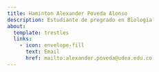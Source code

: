 ```yaml
---
title: Haminton Alexander Poveda Alonso
description: Estudiante de pregrado en Biología
about:
  template: trestles
  links:
    - icon: envelope-fill
      text: Email
      href: mailto:alexander.poveda@udea.edu.co
---
```


